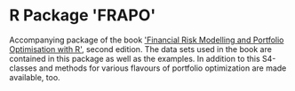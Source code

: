 # R Package 'FRAPO'

Accompanying package of the
book
['Financial Risk Modelling and Portfolio Optimisation with R'](http://eu.wiley.com/WileyCDA/WileyTitle/productCd-1119119669.html),
second edition. The data sets used in the book are contained in this
package as well as the examples. In addition to this S4-classes and
methods for various flavours of portfolio optimization are made
available, too.

